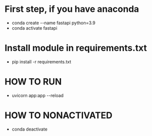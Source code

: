 # First step, if you have anaconda

- conda create --name fastapi python=3.9
- conda activate fastapi

# Install module in requirements.txt

- pip install -r requirements.txt

# HOW TO RUN

- uvicorn app:app --reload

# HOW TO NONACTIVATED

- conda deactivate
        